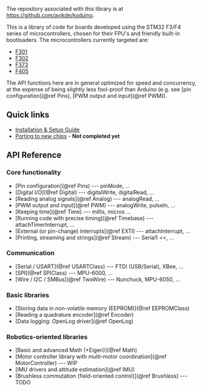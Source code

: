 

The repository associated with this library is at https://github.com/avikde/koduino.

This is a library of code for boards developed using the STM32 F3/F4 series of microcontrollers, chosen for their FPU's and friendly built-in bootloaders.
The microcontrollers currently targeted are:

* [F301](http://www.st.com/stm32f301-pr)
* [F302](http://www.st.com/stm32f302-pr1)
* [F373](http://www.st.com/web/catalog/mmc/FM141/SC1169/SS1576/LN10)
* [F405](http://www.st.com/web/en/catalog/mmc/FM141/SC1169/SS1577/LN1035)

The API functions here are in general optimized for speed and concurrency, at the expense of being slightly less fool-proof than Arduino (e.g. see [pin configuration](@ref Pins), [PWM output and input](@ref PWM)).

## Quick links

* [Installation & Setup Guide](Installation.md)
* [Porting to new chips](Porting.md) - **Not completed yet**

<!-- 
* [Writing your first program](Guide.md)
* [Uploading your code](Bootloading.md)
 -->

## API Reference

### Core functionality

* [Pin configuration](@ref Pins) --- pinMode, ...
* [Digital I/O](@ref Digital) --- digitalWrite, digitalRead, ...
* [Reading analog signals](@ref Analog) --- analogRead, ...
* [PWM output and input](@ref PWM) --- analogWrite, pulseIn, ...
* [Keeping time](@ref Time) --- millis, micros ...
* [Running code with precise timing](@ref Timebase) --- attachTimerInterrupt, ...
* [External (or pin-change) interrupts](@ref EXTI) --- attachInterrupt, ...
* [Printing, streaming and strings](@ref Stream) --- Serial1 <<, ...

### Communication

* [Serial / USART](@ref USARTClass) --- FTDI (USB/Serial), XBee, ...
* [SPI](@ref SPIClass) --- MPU-6000, ...
* [Wire / I2C / SMBus](@ref TwoWire) --- Nunchuck, MPU-6050, ...

### Basic libraries

* [Storing data in non-volatile memory (EEPROM)](@ref EEPROMClass)
* [Reading a quadrature encoder](@ref Encoder)
* [Data logging: OpenLog driver](@ref OpenLog)

### Robotics-oriented libraries
* [Basic and advanced Math (+Eigen)](@ref Math)
* [Motor controller library with multi-motor coordination](@ref MotorController) --- WIP
* [IMU drivers and attitude estimation](@ref IMU)
* [Brushless commutation (field-oriented control)](@ref Brushless) --- TODO

